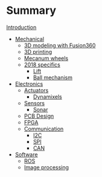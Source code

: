 # Summary

[Introduction](introduction.md)
- [Mechanical]()
    - [3D modeling with Fusion360]()
    - [3D printing]()
    - [Mecanum wheels]()
    - [2018 specifics]()
        - [Lift]()
        - [Ball mechanism]()
- [Electronics]()
    - [Actuators]()
        - [Dynamixels]()
    - [Sensors]()
        - [Sonar]()
    - [PCB Design]()
    - [FPGA]()
    - [Communication]()
        - [I2C]()
        - [SPI]()
        - [CAN]()
- [Software]()
    - [ROS]()
    - [Image processing]()
